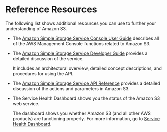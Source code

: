 # Reference Resources<a name="S3-gsg-ReferenceResources"></a>

The following list shows additional resources you can use to further your understanding of Amazon S3\.
+ The [Amazon Simple Storage Service Console User Guide](https://docs.aws.amazon.com/AmazonS3/latest/user-guide/) describes all of the AWS Management Console functions related to Amazon S3\.
+ The [Amazon Simple Storage Service Developer Guide](https://docs.aws.amazon.com/AmazonS3/latest/dev/) provides a detailed discussion of the service\. 

  It includes an architectural overview, detailed concept descriptions, and procedures for using the API\. 
+ The [Amazon Simple Storage Service API Reference](https://docs.aws.amazon.com/AmazonS3/latest/API/) provides a detailed discussion of the actions and parameters in Amazon S3\.
+ The Service Health Dashboard shows you the status of the Amazon S3 web service\.

  The dashboard shows you whether Amazon S3 \(and all other AWS products\) are functioning properly\. For more information, go to [Service Health Dashboard](http://status.aws.amazon.com/)\.